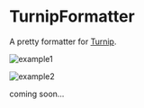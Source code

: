 # TurnipFormatter

A pretty formatter for [Turnip](https://github.com/jnicklas/turnip).

![example1](https://github.com/gongo/turnip_formatter/raw/master/images/turnip_formatter_example.png)

![example2](https://github.com/gongo/turnip_formatter/raw/master/images/turnip_formatter_example2.png)

coming soon...

